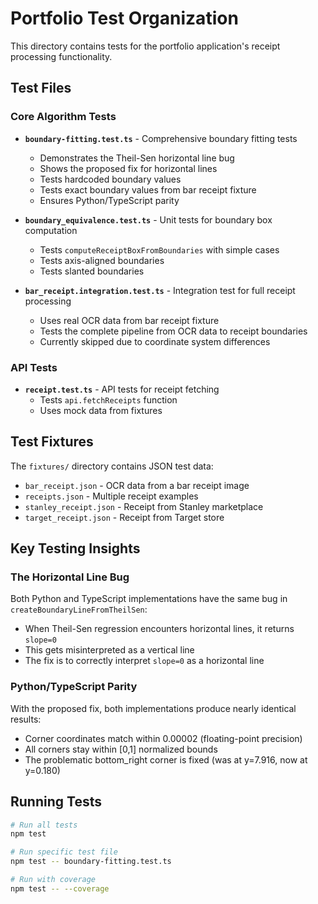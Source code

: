 # Portfolio Test Organization

This directory contains tests for the portfolio application's receipt processing functionality.

## Test Files

### Core Algorithm Tests

- **`boundary-fitting.test.ts`** - Comprehensive boundary fitting tests
  - Demonstrates the Theil-Sen horizontal line bug
  - Shows the proposed fix for horizontal lines
  - Tests hardcoded boundary values
  - Tests exact boundary values from bar receipt fixture
  - Ensures Python/TypeScript parity

- **`boundary_equivalence.test.ts`** - Unit tests for boundary box computation
  - Tests `computeReceiptBoxFromBoundaries` with simple cases
  - Tests axis-aligned boundaries
  - Tests slanted boundaries

- **`bar_receipt.integration.test.ts`** - Integration test for full receipt processing
  - Uses real OCR data from bar receipt fixture
  - Tests the complete pipeline from OCR data to receipt boundaries
  - Currently skipped due to coordinate system differences

### API Tests

- **`receipt.test.ts`** - API tests for receipt fetching
  - Tests `api.fetchReceipts` function
  - Uses mock data from fixtures

## Test Fixtures

The `fixtures/` directory contains JSON test data:
- `bar_receipt.json` - OCR data from a bar receipt image
- `receipts.json` - Multiple receipt examples
- `stanley_receipt.json` - Receipt from Stanley marketplace
- `target_receipt.json` - Receipt from Target store

## Key Testing Insights

### The Horizontal Line Bug

Both Python and TypeScript implementations have the same bug in `createBoundaryLineFromTheilSen`:
- When Theil-Sen regression encounters horizontal lines, it returns `slope=0`
- This gets misinterpreted as a vertical line
- The fix is to correctly interpret `slope=0` as a horizontal line

### Python/TypeScript Parity

With the proposed fix, both implementations produce nearly identical results:
- Corner coordinates match within 0.00002 (floating-point precision)
- All corners stay within [0,1] normalized bounds
- The problematic bottom_right corner is fixed (was at y=7.916, now at y=0.180)

## Running Tests

```bash
# Run all tests
npm test

# Run specific test file
npm test -- boundary-fitting.test.ts

# Run with coverage
npm test -- --coverage
```
